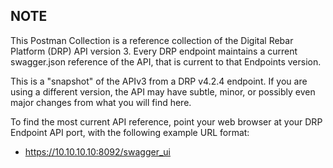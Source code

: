 NOTE
----

This Postman Collection is a reference collection of the Digital Rebar Platform (DRP)
API version 3.  Every DRP endpoint maintains a current swagger.json reference of the
API, that is current to that Endpoints version.

This is a "snapshot" of the APIv3 from a DRP v4.2.4 endpoint.  If you are using a different
version, the API may have subtle, minor, or possibly even major changes from what you
will find here.

To find the most current API reference, point your web browser at your DRP Endpoint
API port, with the following example URL format:

  * https://10.10.10.10:8092/swagger_ui
